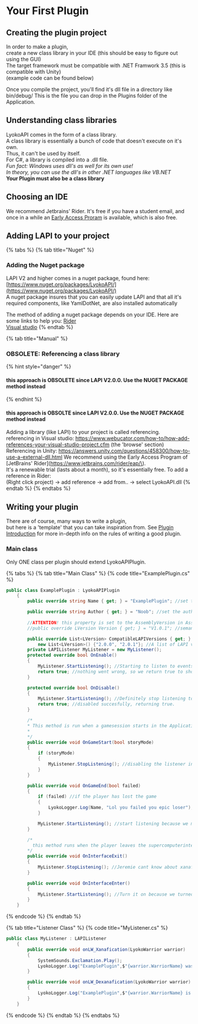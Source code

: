 # Your First Plugin

## Creating the plugin project

In order to make a plugin,   
 create a new class library in your IDE \(this should be easy to figure out using the GUI\)  
 The target framework must be compatible with .NET Framwork 3.5 \(this is compatible with Unity\)  
 \(example code can be found below\)  


Once you compile the project, you'll find it's dll file in a directory like bin/debug/ This is the file you can drop in the Plugins folder of the Application.

## Understanding class libraries

LyokoAPI comes in the form of a class library.   
 A class library is essentially a bunch of code that doesn't execute on it's own.  
 Thus, it can't be used by itself.   
 For C\#, a library is compiled into a .dll file.  
 _Fun fact: Windows uses dll's as well for its own use!_  
 _In theory, you can use the dll's in other .NET languages like VB.NET_  
 **Your Plugin must also be a class library**

## Choosing an IDE

We recommend Jetbrains' Rider. It's free if you have a student email, and once in a while an [Early Access Proram](https://www.jetbrains.com/rider/eap/) is available, which is also free.

## Adding LAPI to your project

{% tabs %}
{% tab title="Nuget" %}
### Adding the Nuget package

LAPI V2 and higher comes in a nuget package, found here: [https://www.nuget.org/packages/LyokoAPI/](https://www.nuget.org/packages/LyokoAPI/)   
 A nuget package insures that you can easily update LAPI and that all it's required components, like YamlDotNet, are also installed automatically

The method of adding a nuget package depends on your IDE. Here are some links to help you: [Rider](https://www.jetbrains.com/help/rider/Using_NuGet.html#finding)  
[Visual studio](https://dzone.com/articles/install-nuget-packages-in-visual-studio)
{% endtab %}

{% tab title="Manual" %}
### OBSOLETE: Referencing a class library

{% hint style="danger" %}
#### this approach is OBSOLETE since LAPI V2.0.0. Use the NUGET PACKAGE method instead
{% endhint %}

#### this approach is OBSOLTE since LAPI V2.0.0. Use the NUGET PACKAGE method instead

 Adding a library \(like LAPI\) to your project is called referencing.  
 referencing in Visual studio: https://www.webucator.com/how-to/how-add-references-your-visual-studio-project.cfm \(the 'browse' section\)  
 Referencing in Unity: https://answers.unity.com/questions/458300/how-to-use-a-external-dll.html We recommend using the Early Access Program of \[JetBrains' Rider\]\(https://www.jetbrains.com/rider/eap/\).  
 It's a renewable trial \(lasts about a month\), so it's essentially free. To add a reference in Rider:  
 \(Right click project\) -&gt; add reference -&gt; add from.. -&gt; select LyokoAPI.dll
{% endtab %}
{% endtabs %}

## Writing your plugin

There are of course, many ways to write a plugin,  
 but here is a 'template' that you can take inspiration from. See [Plugin Introduction](https://github.com/LyokoAPI/LyokoAPIDoc/tree/fdb5e716f468c7556934771f257aae38e4ec78bc/docs/LyokoPlugin/introduction/README.md) for more in-depth info on the rules of writing a good plugin.

### Main class

Only ONE class per plugin should extend LyokoAPIPlugin.

{% tabs %}
{% tab title="Main Class" %}
{% code title="ExamplePlugin.cs" %}
```csharp
public class ExamplePlugin : LyokoAPIPlugin
    {
        public override string Name { get; } = "ExamplePlugin"; //set the name of the plugin

        public override string Author { get; } = "Noob"; //set the author of the plugin
        
        //ATTENTION! this property is set to the AssemblyVersion in AssemblyInfo.cs by default. Please set the version there.
        //public override LVersion Version { get; } = "V1.0.1"; //semantic versioning is preferred. the format is X.X.Y.Y where X and Y are whole numbers and X is mandatory.

        public override List<LVersion> CompatibleLAPIVersions { get; } =
            new List<LVersion>() {"2.0.0", "2.0.1"}; //A list of LAPI versions this plugin should be compatible with.
        private LAPIListener MyListener = new MyListener();
        protected override bool OnEnable()
        {
            MyListener.StartListening(); //Starting to listen to events in the OnEnable() is recommended
            return true; //nothing went wrong, so we return true to show the plugin has been enabled properly
        }

        protected override bool OnDisable()
        {
            MyListener.StartListening(); //Definitely stop listening to events OnDisable(), since code will still be run if you dont.
            return true; //disabled succesfully, returning true.
        }

        /*
        * This method is run when a gamesession starts in the Application (if it has game sessions.)
        *
        */
        public override void OnGameStart(bool storyMode)
        {
            if (storyMode)
            {
                MyListener.StopListening(); //disabling the listener in order to prevent 'cheating' (wether or not you should do this depends on your plugin.
            }
        }

        public override void OnGameEnd(bool failed)
        {
            if (failed) //if the player has lost the game
            {
                LyokoLogger.Log(Name, "Lol you failed you epic loser"); //this will appear in the log as "[ExamplePlugin] Lol you failed you epic loser"
            }

            MyListener.StartListening(); //start listening because we might have stopped in OnGameEnd
        }

        /*
          this method runs when the player leaves the supercomputerinterface/laptop/whatever
        */
        public override void OnInterfaceExit()
        {
            MyListener.StopListening(); //Jeremie cant know about xanafication if he's not at his computer, so it would be cheating to listen to these events
        }

        public override void OnInterfaceEnter()
        {
            MyListener.StartListening(); //Turn it on because we turned it off in OnInterfacExit()
        }
    }
```
{% endcode %}
{% endtab %}

{% tab title="Listener Class" %}
{% code title="MyListener.cs" %}
```csharp
public class MyListener : LAPIListener
    {
        public override void onLW_Xanafication(LyokoWarrior warrior)
        {
            SystemSounds.Exclamation.Play();
            LyokoLogger.Log("ExamplePlugin",$"{warrior.WarriorName} was xanafied!");
        }

        public override void onLW_Dexanafication(LyokoWarrior warrior)
        {
            LyokoLogger.Log("ExamplePlugin",$"{warrior.WarriorName} is no longer xanafied.");
        }
    }
```
{% endcode %}
{% endtab %}
{% endtabs %}



